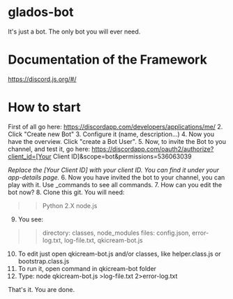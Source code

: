 # glados-bot
It's just a bot.  The only bot you will ever need.

# Documentation of the Framework
https://discord.js.org/#/

# How to start
First of all go here: https://discordapp.com/developers/applications/me/
2. Click "Create new Bot"
3. Configure it (name, description...)
4. Now you have the overview. Click "create a Bot User".
5. Now, to invite the Bot to you channel, and test it, go here: 
https://discordapp.com/oauth2/authorize?client_id=[Your Client ID]&scope=bot&permissions=536063039

*Replace the [Your Client ID] with your client ID. You can find it under your app-details page.*
6. Now you have invited the bot to your channel, you can play with it. Use _commands to see all commands.
7. How can you edit the bot now?
8. Clone this git. You will need:
>> Python 2.X
>> node.js
9. You see: 
>>directory: classes, node_modules
>>files: config.json, error-log.txt, log-file.txt, qkicream-bot.js
10. To edit just open qkicream-bot.js and/or classes, like helper.class.js or bootstrap.class.js
11. To run it, open command in qkicream-bot folder
12. Type: node qkicream-bot.js >log-file.txt 2>error-log.txt

That's it. You are done.

